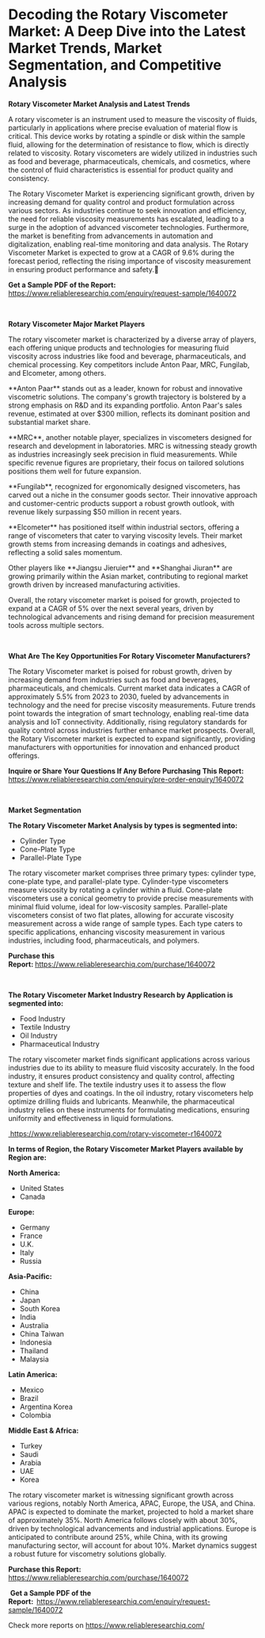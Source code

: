 <p><h1>Decoding the Rotary Viscometer Market: A Deep Dive into the Latest Market Trends, Market Segmentation, and Competitive Analysis</h1></p><p><strong>Rotary Viscometer Market Analysis and Latest Trends</strong></p>
<p><p>A rotary viscometer is an instrument used to measure the viscosity of fluids, particularly in applications where precise evaluation of material flow is critical. This device works by rotating a spindle or disk within the sample fluid, allowing for the determination of resistance to flow, which is directly related to viscosity. Rotary viscometers are widely utilized in industries such as food and beverage, pharmaceuticals, chemicals, and cosmetics, where the control of fluid characteristics is essential for product quality and consistency.</p><p>The Rotary Viscometer Market is experiencing significant growth, driven by increasing demand for quality control and product formulation across various sectors. As industries continue to seek innovation and efficiency, the need for reliable viscosity measurements has escalated, leading to a surge in the adoption of advanced viscometer technologies. Furthermore, the market is benefiting from advancements in automation and digitalization, enabling real-time monitoring and data analysis. The Rotary Viscometer Market is expected to grow at a CAGR of 9.6% during the forecast period, reflecting the rising importance of viscosity measurement in ensuring product performance and safety.</p></p>
<p><strong>Get a Sample PDF of the Report:&nbsp;</strong> <a href="https://www.reliableresearchiq.com/enquiry/request-sample/1640072?utm_campaign=3080&utm_medium=2&utm_source=Github&utm_content=ia&utm_term=05032025&utm_id=rotary-viscometer">https://www.reliableresearchiq.com/enquiry/request-sample/1640072</a></p>
<p>&nbsp;</p>
<p><strong>Rotary Viscometer Major Market Players</strong></p>
<p><p>The rotary viscometer market is characterized by a diverse array of players, each offering unique products and technologies for measuring fluid viscosity across industries like food and beverage, pharmaceuticals, and chemical processing. Key competitors include Anton Paar, MRC, Fungilab, and Elcometer, among others.</p><p>**Anton Paar** stands out as a leader, known for robust and innovative viscometric solutions. The company's growth trajectory is bolstered by a strong emphasis on R&D and its expanding portfolio. Anton Paar's sales revenue, estimated at over $300 million, reflects its dominant position and substantial market share.</p><p>**MRC**, another notable player, specializes in viscometers designed for research and development in laboratories. MRC is witnessing steady growth as industries increasingly seek precision in fluid measurements. While specific revenue figures are proprietary, their focus on tailored solutions positions them well for future expansion.</p><p>**Fungilab**, recognized for ergonomically designed viscometers, has carved out a niche in the consumer goods sector. Their innovative approach and customer-centric products support a robust growth outlook, with revenue likely surpassing $50 million in recent years.</p><p>**Elcometer** has positioned itself within industrial sectors, offering a range of viscometers that cater to varying viscosity levels. Their market growth stems from increasing demands in coatings and adhesives, reflecting a solid sales momentum.</p><p>Other players like **Jiangsu Jieruier** and **Shanghai Jiuran** are growing primarily within the Asian market, contributing to regional market growth driven by increased manufacturing activities. </p><p>Overall, the rotary viscometer market is poised for growth, projected to expand at a CAGR of 5% over the next several years, driven by technological advancements and rising demand for precision measurement tools across multiple sectors.</p></p>
<p>&nbsp;</p>
<p><strong>What Are The Key Opportunities For Rotary Viscometer Manufacturers?</strong></p>
<p><p>The Rotary Viscometer market is poised for robust growth, driven by increasing demand from industries such as food and beverages, pharmaceuticals, and chemicals. Current market data indicates a CAGR of approximately 5.5% from 2023 to 2030, fueled by advancements in technology and the need for precise viscosity measurements. Future trends point towards the integration of smart technology, enabling real-time data analysis and IoT connectivity. Additionally, rising regulatory standards for quality control across industries further enhance market prospects. Overall, the Rotary Viscometer market is expected to expand significantly, providing manufacturers with opportunities for innovation and enhanced product offerings.</p></p>
<p><strong>Inquire or Share Your Questions If Any Before Purchasing This Report:</strong> <a href="https://www.reliableresearchiq.com/enquiry/pre-order-enquiry/1640072?utm_campaign=3080&utm_medium=2&utm_source=Github&utm_content=ia&utm_term=05032025&utm_id=rotary-viscometer">https://www.reliableresearchiq.com/enquiry/pre-order-enquiry/1640072</a></p>
<p>&nbsp;</p>
<p><strong>Market Segmentation</strong></p>
<p><strong>The Rotary Viscometer Market Analysis by types is segmented into:</strong></p>
<p><ul><li>Cylinder Type</li><li>Cone-Plate Type</li><li>Parallel-Plate Type</li></ul></p>
<p><p>The rotary viscometer market comprises three primary types: cylinder type, cone-plate type, and parallel-plate type. Cylinder-type viscometers measure viscosity by rotating a cylinder within a fluid. Cone-plate viscometers use a conical geometry to provide precise measurements with minimal fluid volume, ideal for low-viscosity samples. Parallel-plate viscometers consist of two flat plates, allowing for accurate viscosity measurement across a wide range of sample types. Each type caters to specific applications, enhancing viscosity measurement in various industries, including food, pharmaceuticals, and polymers.</p></p>
<p><strong>Purchase this Report:&nbsp;</strong><a href="https://www.reliableresearchiq.com/purchase/1640072?utm_campaign=3080&utm_medium=2&utm_source=Github&utm_content=ia&utm_term=05032025&utm_id=rotary-viscometer">https://www.reliableresearchiq.com/purchase/1640072</a></p>
<p>&nbsp;</p>
<p><strong>The Rotary Viscometer Market Industry Research by Application is segmented into:</strong></p>
<p><ul><li>Food Industry</li><li>Textile Industry</li><li>Oil Industry</li><li>Pharmaceutical Industry</li></ul></p>
<p><p>The rotary viscometer market finds significant applications across various industries due to its ability to measure fluid viscosity accurately. In the food industry, it ensures product consistency and quality control, affecting texture and shelf life. The textile industry uses it to assess the flow properties of dyes and coatings. In the oil industry, rotary viscometers help optimize drilling fluids and lubricants. Meanwhile, the pharmaceutical industry relies on these instruments for formulating medications, ensuring uniformity and effectiveness in liquid formulations.</p></p>
<p><a href="https://www.reliableresearchiq.com/rotary-viscometer-r1640072?utm_campaign=3080&utm_medium=2&utm_source=Github&utm_content=ia&utm_term=05032025&utm_id=rotary-viscometer">&nbsp;https://www.reliableresearchiq.com/rotary-viscometer-r1640072</a></p>
<p><strong>In terms of Region, the Rotary Viscometer Market Players available by Region are:</strong></p>
<p>
    <p> <strong> North America: </strong>
        <ul>
            <li>United States</li>
            <li>Canada</li>
        </ul>
        </p> 
    <p> <strong> Europe: </strong>
        <ul>
            <li>Germany</li>
            <li>France</li>
            <li>U.K.</li>
            <li>Italy</li>
            <li>Russia</li>
        </ul>
        </p> 
    <p> <strong> Asia-Pacific: </strong>
        <ul>
            <li>China</li>
            <li>Japan</li>
            <li>South Korea</li>
            <li>India</li>
            <li>Australia</li>
            <li>China Taiwan</li>
            <li>Indonesia</li>
            <li>Thailand</li>
            <li>Malaysia</li>
        </ul>
        </p> 
    <p> <strong> Latin America: </strong>
        <ul>
            <li>Mexico</li>
            <li>Brazil</li>
            <li>Argentina Korea</li>
            <li>Colombia</li>
        </ul>
        </p> 
    <p> <strong> Middle East & Africa: </strong>
        <ul>
            <li>Turkey</li>
            <li>Saudi</li>
            <li>Arabia</li>
            <li>UAE</li>
            <li>Korea</li>
        </ul>
    </p>
    </p>
<p><p>The rotary viscometer market is witnessing significant growth across various regions, notably North America, APAC, Europe, the USA, and China. APAC is expected to dominate the market, projected to hold a market share of approximately 35%. North America follows closely with about 30%, driven by technological advancements and industrial applications. Europe is anticipated to contribute around 25%, while China, with its growing manufacturing sector, will account for about 10%. Market dynamics suggest a robust future for viscometry solutions globally.</p></p>
<p><strong>Purchase this Report: </strong><a href="https://www.reliableresearchiq.com/purchase/1640072?utm_campaign=3080&utm_medium=2&utm_source=Github&utm_content=ia&utm_term=05032025&utm_id=rotary-viscometer">https://www.reliableresearchiq.com/purchase/1640072</a></p>
<p>&nbsp;<strong>Get a Sample PDF of the Report:&nbsp;&nbsp;</strong><a href="https://www.reliableresearchiq.com/enquiry/request-sample/1640072?utm_campaign=3080&utm_medium=2&utm_source=Github&utm_content=ia&utm_term=05032025&utm_id=rotary-viscometer">https://www.reliableresearchiq.com/enquiry/request-sample/1640072</a></p>
<p><strong></strong></p>
<p>Check more reports on <a href="https://www.reliableresearchiq.com/?utm_campaign=3080&utm_medium=2&utm_source=Github&utm_content=ia&utm_term=05032025&utm_id=rotary-viscometer">https://www.reliableresearchiq.com/</a></p>
